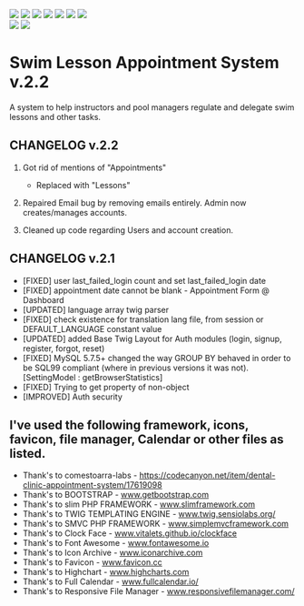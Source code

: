 <img src='https://img.shields.io/badge/Build-Passing-brightgreen'> <img src='https://img.shields.io/badge/Release-v2.2-blue'> <img src='https://img.shields.io/github/license/Kod3c/BendSwim?color=yellow'> <img src='https://img.shields.io/github/issues/Kod3c/BendSwim'> <img src='https://img.shields.io/github/forks/Kod3c/BendSwim'> <img src='https://img.shields.io/badge/Code%20Size-51.85%20MB-blue'> <a href='https://github.com/Kod3c/BendSwim/blob/master/CODE_OF_CONDUCT.md'><img  src='https://camo.githubusercontent.com/ee50e87026b615a0348ce5f77bd088e3ea160b3d/68747470733a2f2f696d672e736869656c64732e696f2f62616467652f2545322539442541342d636f64652532306f66253230636f6e647563742d626c75652e7376673f7374796c653d666c6174'></a><br>
<img src='https://forthebadge.com/images/badges/does-not-contain-msg.svg'> <img src='https://forthebadge.com/images/badges/powered-by-netflix.svg'>



# Swim Lesson Appointment System v.2.2
A system to help instructors and pool managers regulate and delegate swim lessons and other tasks.

## CHANGELOG v.2.2

1. Got rid of mentions of "Appointments"
     - Replaced with "Lessons"

2. Repaired Email bug by removing emails entirely. Admin now creates/manages accounts.

3. Cleaned up code regarding Users and account creation.


## CHANGELOG v.2.1

- [FIXED] user last_failed_login count and set last_failed_login date
- [FIXED] appointment date cannot be blank - Appointment Form @ Dashboard
- [UPDATED] language array twig parser
- [FIXED] check existence for translation lang file, from session or DEFAULT_LANGUAGE constant value
- [UPDATED] added Base Twig Layout for Auth modules (login, signup, register, forgot, reset)
- [FIXED] MySQL 5.7.5+ changed the way GROUP BY behaved in order to be SQL99 compliant (where in previous versions it was not). [SettingModel : getBrowserStatistics]
- [FIXED] Trying to get property of non-object
- [IMPROVED] Auth security

## I've used the following framework, icons, favicon, file manager, Calendar or other files as listed.

- Thank's to comestoarra-labs - https://codecanyon.net/item/dental-clinic-appointment-system/17619098
- Thank's to BOOTSTRAP - www.getbootstrap.com
- Thank's to slim PHP FRAMEWORK - www.slimframework.com
- Thank's to TWIG TEMPLATING ENGINE - www.twig.sensiolabs.org/
- Thank's to SMVC PHP FRAMEWORK - www.simplemvcframework.com
- Thank's to Clock Face - www.vitalets.github.io/clockface
- Thank's to Font Awesome - www.fontawesome.io
- Thank's to Icon Archive - www.iconarchive.com
- Thank's to Favicon - www.favicon.cc
- Thank's to Highchart - www.highcharts.com
- Thank's to Full Calendar - www.fullcalendar.io/
- Thank's to Responsive File Manager - www.responsivefilemanager.com/

